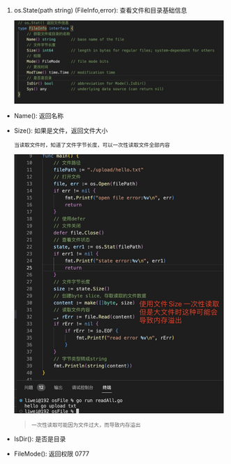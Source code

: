 1. os.State(path string) (FileInfo,error): 查看文件和目录基础信息


   ![image](../../assets/293.jpg)

+ Name(): 返回名称

+ Size(): 如果是文件，返回文件大小

   `当读取文件时，知道了文件字节长度，可以一次性读取文件全部内容`

   ![image](../../assets/294.jpg)

   > `一次性读取可能因为文件过大，而导致内存溢出`

+ IsDir(): 是否是目录

+ FileMode(): 返回权限 0777
